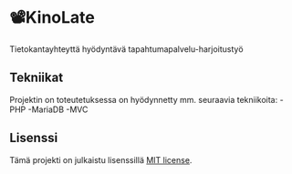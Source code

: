# 📽️KinoLate
Tietokantayhteyttä hyödyntävä tapahtumapalvelu-harjoitustyö



## Tekniikat

Projektin on toteutetuksessa on hyödynnetty mm. seuraavia tekniikoita: 
 -PHP
 -MariaDB
 -MVC

## Lisenssi

Tämä projekti on julkaistu lisenssillä [MIT license](LICENSE).
